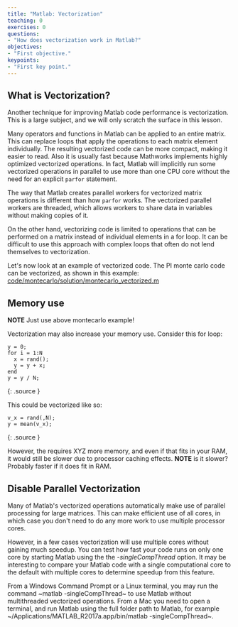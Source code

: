```yaml
---
title: "Matlab: Vectorization"
teaching: 0
exercises: 0
questions:
- "How does vectorization work in Matlab?"
objectives:
- "First objective."
keypoints:
- "First key point."
---
```


## What is Vectorization?

Another technique for improving Matlab code performance is vectorization.  This is a large subject, and we will only scratch the surface in this lesson.

Many operators and functions in Matlab can be applied to an entire matrix.  This can replace loops that apply the operations to each matrix element individually.  The resulting vectorized code can be more compact, making it easier to read.  Also it is usually fast because Mathworks implements highly optimized vectorized operations.  In fact, Matlab will implicitly run some vectorized operations in parallel to use more than one CPU core without the need for an explicit `parfor` statement.

The way that Matlab creates parallel workers for vectorized matrix operations is different than how `parfor` works.  The vectorized parallel workers are threaded, which allows workers to share data in variables without making copies of it.

On the other hand, vectorizing code is limited to operations that can be performed on a matrix instead of individual elements in a for loop.  It can be difficult to use this approach with complex loops that often do not lend themselves to vectorization.

Let's now look at an example of vectorized code.  The PI monte carlo code can be vectorized, as shown in this example: [code/montecarlo/solution/montecarlo_vectorized.m](../code/montecarlo/solution/montecarlo_vectorized.m)

## Memory use

**NOTE** Just use above montecarlo example!

Vectorization may also increase your memory use.  Consider this for loop:

~~~
y = 0;
for i = 1:N
  x = rand();
  y = y + x;
end
y = y / N;
~~~
{: .source }

This could be vectorized like so:

~~~
v_x = rand(,N);
y = mean(v_x);
~~~
{: .source }

However, the requires XYZ more memory, and even if that fits in your RAM, it would still be slower due to processor caching effects. **NOTE** is it slower?  Probably faster if it does fit in RAM.

## Disable Parallel Vectorization

Many of Matlab's vectorized operations automatically make use of parallel processing for large matrices.  This can make efficient use of all cores, in which case you don't need to do any more work to use multiple processor cores.

However, in a few cases vectorization will use multiple cores without gaining much speedup.  You can test how fast your code runs on only one core by starting Matlab using the the *-singleCompThread* option. It may be interesting to compare your Matlab code with a single computational core to the default with multiple cores to determine speedup from this feature.

From a Windows Command Prompt or a Linux terminal, you may run the command ~matlab -singleCompThread~ to use Matlab without multithreaded vectorized operations.  From a Mac you need to open a terminal, and run Matlab using the full folder path to Matlab, for example ~/Applications/MATLAB_R2017a.app/bin/matlab -singleCompThread~.

